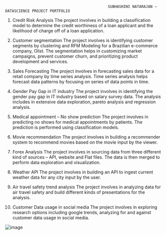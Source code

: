                                                  SUBHASHINI NATARAJAN – DATASCIENCE PROJECT PORTFOLIO
                                                  
                                                  
1. Credit Risk Analysis 
The project involves in building a classification model to determine the credit worthiness of a loan applicant and the likelihood of charge off of a loan application. 


2.	Customer segmentation
The project involves is identifying customer segments by clustering and RFM Modeling for a Brazilian e-commerce company, Olist. The segmentation helps in customizing market campaigns, prevent customer churn, and prioritizing product development and services.

3.	Sales Forecasting 
The project involves in forecasting sales data for a retail company by time series analysis. Time series analysis helps forecast data patterns by focusing on series of data points in time. 

4.	Gender Pay Gap in IT industry
The project involves in identifying the gender pay gap in IT industry based on salary survey data. The analysis includes in extensive data exploration, pareto analysis and regression analysis.

5.	Medical appointment – No show prediction
The project involves in predicting no shows for medical appointments by patients. The prediction is performed using classification models. 

6.	Movie recommendation
The project involves in building a recommender system to recommend movies based on the movie input by the viewer.
   
7.	Forex Analysis
The project involves in sourcing data from three different kind of sources – API, website and Flat files. The data is then merged to perform data exploration and visualization.

8.	Weather API
The project involves in building an API to ingest current weather data for any city input by the user.

9.	Air travel safety trend analysis
The project involves in analyzing data for air travel safety and build different kinds of presentations for the analysis.


10.	Customer Data usage in social media
The project involves in exploring research options including google trends, analyzing for and against customer data usage in social media. 


![image](https://user-images.githubusercontent.com/15967401/192901328-2f8baa44-700b-4b15-ba36-a241c48b73ae.png)


